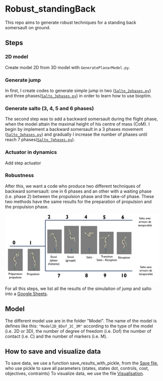 # Robust_standingBack
This repo aims to generate robust techniques for a standing back somersault on ground.

## Steps
### 2D model
Create model 2D from 3D model with `GeneratePlanarModel.py`.


### Generate jump
In first, I create codes to generate simple jump in two ([`Salto_2phases.py`](https://github.com/AnaisFarr/Robust_standingBack/blob/main/Code_examples/Jump_2phases.py)) and 
three phases([`Salto_3phases.py`](https://github.com/AnaisFarr/Robust_standingBack/blob/main/Code_examples/Jump_3phases.py)) in order to learn how to use bioptim.

### Generate salto (3, 4, 5 and 6 phases)
The second step was to add a backward somersault during the flight phase, when the model attain the maximal height of 
his centre of mass (CoM). I begin by implement a backward somersault in a 3 phases movement ([`Salto_3phases.py`](https://github.com/AnaisFarr/Robust_standingBack/blob/main/Code_examples/Salto_3phases.py)) 
and gradually I increase the number of phases until reach 7 phases([`Salto_7phases.py`](https://github.com/AnaisFarr/Robust_standingBack/blob/main/Code_examples/Salto_7phases.py)).

### Actuator in dynamics
Add step actuator

### Robustness
After this, we want a code who produce two different techniques of backward somersault: 
one in 6 phases and an other with a waiting phase (i.e. phase 2) between the propulsion phase and the take-of phase.
These two methods have the same results for the preparation of propulsion and the propulsion phase.

![Robustness](pictures/Dedoublement_phase.png "Method for inducing robustness")


For all this steps, we list all the results of the simulation of jump and salto into a [Google Sheets](
https://docs.google.com/spreadsheets/d/1Zcdg7ftSXRW_HKXzb-tU153mgNU3cz4pQy1RCIJ5Snk/edit?usp=sharing).

## Model

The different model use are in the folder "Model". 
The name of the model is defines like this: `"Model2D_8Dof_2C_3M"` according to the type of the model (i.e. 2D or 3D), the number of degree of freedom (i.e. Dof) 
the number of contact (i.e. C) and the number of markers (i.e. M).

## How to save and visualize data

To save data, we use a function save_results_with_pickle, from the [Save file](https://github.com/AnaisFarr/Robust_standingBack/blob/main/Code_examples/Save.py), who use pickle to save all parameters (states, states dot, controls, cost, objectives, contraints)
To visualize data, we use the file [Visualisation](https://github.com/AnaisFarr/Robust_standingBack/blob/main/Code_examples/visualisation.py).


